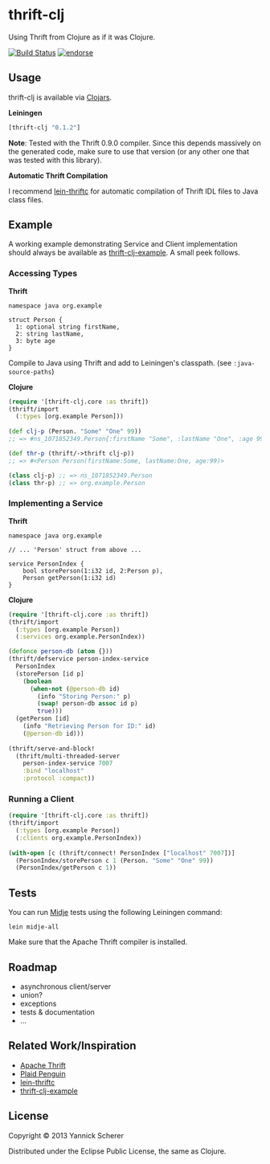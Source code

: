 # thrift-clj

Using Thrift from Clojure as if it was Clojure.

[![Build Status](https://travis-ci.org/xsc/thrift-clj.png?branch=master)](https://travis-ci.org/xsc/thrift-clj)
[![endorse](https://api.coderwall.com/xsc/endorsecount.png)](https://coderwall.com/xsc)

## Usage

thrift-clj is available via [Clojars](http://clojars.org/thrift-clj).

__Leiningen__

```clojure
[thrift-clj "0.1.2"]
```

__Note__: Tested with the Thrift 0.9.0 compiler. Since this depends massively on the generated code, make sure to use
that version (or any other one that was tested with this library).

__Automatic Thrift Compilation__

I recommend [lein-thriftc](https://github.com/xsc/lein-thriftc) for automatic compilation of Thrift IDL files to Java
class files.

## Example

A working example demonstrating Service and Client implementation should always be available as 
[thrift-clj-example](https://github.com/xsc/thrift-clj-example). A small peek follows.

### Accessing Types

__Thrift__

```thrift
namespace java org.example

struct Person {
  1: optional string firstName,
  2: string lastName,
  3: byte age
}
```

Compile to Java using Thrift and add to Leiningen's classpath. (see `:java-source-paths`)

__Clojure__

```clojure
(require '[thrift-clj.core :as thrift])
(thrift/import 
  (:types [org.example Person]))
  
(def clj-p (Person. "Some" "One" 99)) 
;; => #ns_1071852349.Person{:firstName "Some", :lastName "One", :age 99}

(def thr-p (thrift/->thrift clj-p))   
;; => #<Person Person(firstName:Some, lastName:One, age:99)>

(class clj-p) ;; => ns_1071852349.Person
(class thr-p) ;; => org.example.Person
```

### Implementing a Service

__Thrift__

```thrift
namespace java org.example

// ... 'Person' struct from above ...

service PersonIndex {
    bool storePerson(1:i32 id, 2:Person p),
    Person getPerson(1:i32 id)
}
```

__Clojure__

```clojure
(require '[thrift-clj.core :as thrift])
(thrift/import 
  (:types [org.example Person])
  (:services org.example.PersonIndex))

(defonce person-db (atom {}))
(thrift/defservice person-index-service
  PersonIndex
  (storePerson [id p]
    (boolean
      (when-not (@person-db id)
        (info "Storing Person:" p)
        (swap! person-db assoc id p)
        true)))
  (getPerson [id]
    (info "Retrieving Person for ID:" id)
    (@person-db id))) 
    
(thrift/serve-and-block!
  (thrift/multi-threaded-server
    person-index-service 7007
    :bind "localhost"
    :protocol :compact))
```

### Running a Client

```clojure
(require '[thrift-clj.core :as thrift])
(thrift/import 
  (:types [org.example Person])
  (:clients org.example.PersonIndex))
  
(with-open [c (thrift/connect! PersonIndex ["localhost" 7007])]
  (PersonIndex/storePerson c 1 (Person. "Some" "One" 99))
  (PersonIndex/getPerson c 1))
```

## Tests

You can run [Midje](https://github.com/marick/Midje) tests using the following Leiningen command:

```
lein midje-all
```

Make sure that the Apache Thrift compiler is installed.

## Roadmap

- asynchronous client/server
- union?
- exceptions
- tests & documentation
- ...

## Related Work/Inspiration

- [Apache Thrift](https://github.com/apache/thrift)
- [Plaid Penguin](https://github.com/ithayer/plaid-penguin)
- [lein-thriftc](https://github.com/xsc/lein-thriftc)
- [thrift-clj-example](https://github.com/xsc/thrift-clj-example)

## License

Copyright &copy; 2013 Yannick Scherer

Distributed under the Eclipse Public License, the same as Clojure.
